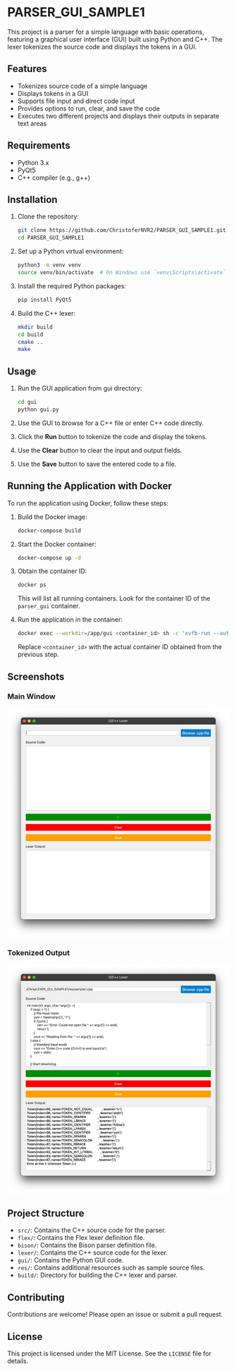 # PARSER_GUI_SAMPLE1

This project is a parser for a simple language with basic operations, featuring a graphical user interface (GUI) built using Python and C++. The lexer tokenizes the source code and displays the tokens in a GUI.

## Features

- Tokenizes source code of a simple language
- Displays tokens in a GUI
- Supports file input and direct code input
- Provides options to run, clear, and save the code
- Executes two different projects and displays their outputs in separate text areas

## Requirements

- Python 3.x
- PyQt5
- C++ compiler (e.g., g++)

## Installation

1. Clone the repository:
    ```sh
    git clone https://github.com/ChristoferNVR2/PARSER_GUI_SAMPLE1.git
    cd PARSER_GUI_SAMPLE1
    ```

2. Set up a Python virtual environment:
    ```sh
    python3 -m venv venv
    source venv/bin/activate  # On Windows use `venv\Scripts\activate`
    ```

3. Install the required Python packages:
    ```sh
    pip install PyQt5
    ```

4. Build the C++ lexer:
    ```sh
    mkdir build
    cd build
    cmake ..
    make
    ```

## Usage

1. Run the GUI application from gui directory:  
    ```sh
    cd gui 
    python gui.py
    ```

2. Use the GUI to browse for a C++ file or enter C++ code directly.

3. Click the **Run** button to tokenize the code and display the tokens.

4. Use the **Clear** button to clear the input and output fields.

5. Use the **Save** button to save the entered code to a file.

## Running the Application with Docker

To run the application using Docker, follow these steps:

1. Build the Docker image:
    ```sh
    docker-compose build
    ```
   
2. Start the Docker container:
    ```sh
    docker-compose up -d
    ```
   
3. Obtain the container ID:
    ```sh
    docker ps
    ```
   This will list all running containers. Look for the container ID of the `parser_gui` container.

4. Run the application in the container:
    ```sh
    docker exec --workdir=/app/gui <container_id> sh -c 'xvfb-run --auto-servernum sh -c cd gui && python3 gui.py'
    ```
   Replace `<container_id>` with the actual container ID obtained from the previous step.

## Screenshots

### Main Window
![Main Window](images/main_window.png)

### Tokenized Output
![Tokenized Output](images/tokenized_output.png)

## Project Structure

- `src/`: Contains the C++ source code for the parser.
- `flex/`: Contains the Flex lexer definition file.
- `bison/`: Contains the Bison parser definition file.
- `lexer/`: Contains the C++ source code for the lexer.
- `gui/`: Contains the Python GUI code.
- `res/`: Contains additional resources such as sample source files.
- `build/`: Directory for building the C++ lexer and parser.

## Contributing

Contributions are welcome! Please open an issue or submit a pull request.

## License

This project is licensed under the MIT License. See the `LICENSE` file for details.